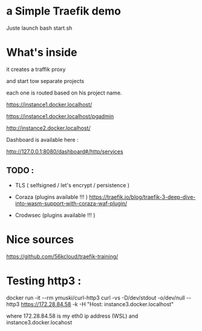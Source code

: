 # a Simple Traefik demo

Juste launch bash start.sh

# What's inside

it creates a traffik proxy

and start tow separate projects

each one is routed based on his project name.

https://instance1.docker.localhost/

https://instance1.docker.localhost/pgadmin  

http://instance2.docker.localhost/

Dashboard is available here :

http://127.0.0.1:8080/dashboard#/http/services

## TODO :

- TLS ( selfsigned / let's encrypt / persistence )

- Coraza (plugins available !!! )
https://traefik.io/blog/traefik-3-deep-dive-into-wasm-support-with-coraza-waf-plugin/
- Crodwsec (plugins available !!! )

# Nice sources

https://github.com/56kcloud/traefik-training/


# Testing http3 :

docker run -it --rm ymuski/curl-http3 curl -vs -D/dev/stdout -o/dev/null --http3 https://172.28.84.58 -k -H "Host: instance3.docker.localhost"

where 172.28.84.58 is my eth0 ip address (WSL) and instance3.docker.locahost
